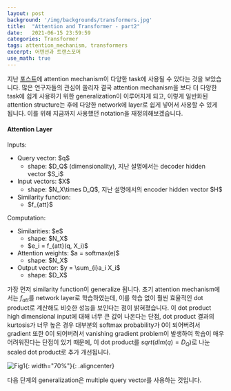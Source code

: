 ```yaml
---
layout: post
background: '/img/backgrounds/transformers.jpg'
title:  "Attention and Transformer - part2"
date:   2021-06-15 23:59:59
categories: Transformer
tags: attention_mechanism, transformers
excerpt: 어텐션과 트랜스포머
use_math: true
---
```


지난 [포스트](https://tildacorp.github.io/2021/06/14/transformers/)에 attention mechanism이 다양한 task에 사용될 수 있다는 것을 보았습니다.
많은 연구자들의 관심이 쏠리자 결국 attention mechanism을 보다 더 다양한 task에 쉽게 사용하기 위한 generalization이 이루어지게 되고, 이렇게 일반화된 attention structure는 후에 다양한 network에 layer로 쉽게 넣어서 사용할 수 있게 됩니다. 이를 위해 지금까지 사용했던 notation을 재정의해보겠습니다.


<h4>Attention Layer</h4>
<p>Inputs:</p>
<ul>
  <li> Query vector: $q$
    <ul><li>shape: $D_Q$ (dimensionality), 지난 설명에서는 decoder hidden vector $S_i$</li></ul>
  </li>
  <li>Input vectors: $X$
    <ul><li>shape: $N_X\times D_Q$, 지난 설명에서의 encoder hidden vector $H$</li></ul>
  </li>
  <li>Similarity function:
    <ul><li>$f_{att}$</li></ul>
  </li>
</ul>

<p>Computation:</p>
<ul>
  <li> Similarities: $e$
    <ul>
      <li>shape: $N_X$</li>
      <li>$e_i = f_{att}(q, X_i)$</li>
    </ul>
</li>
  <li>Attention weights: $a = softmax(e)$
    <ul><li>shape: $N_X$</li></ul>
  </li>
  <li>Output vector: $y = \sum_{i}a_i X_i$
    <ul><li>shape: $D_X$</li></ul>
  </li>
</ul>

가장 먼저 similarity function이 generalize 됩니다. 초기 attention mechanism에서는 $f_{att}$를 network layer로 학습하였는데, 이를 학습 없이 훨씬 효율적인 dot product로 계산해도 비슷한 성능을 보인다는 점이 밝혀졌습니다. 이 dot product high dimensional input에 대해 너무 큰 값이 나온다는 단점, dot product 결과의 kurtosis가 너무 높은 경우 대부분의 softmax probability가 0이 되어버려서 gradient 또한 0이 되어버려서 vanishing gradient problem이 발생하여 학습이 매우 어려워진다는 단점이 있기 때문에, 이 dot product를 $sqrt(dim(q)=D_Q)$로 나눈 scaled dot product로 추가 개선됩니다.<br />

![Fig1](https://tildacorp.github.io/img/attention_generalization.PNG "Generalization of Attention Mechanism"){: width="70%"}{: .aligncenter}

다음 단계의 generalization은 multiple query vector를 사용하는 것입니다.